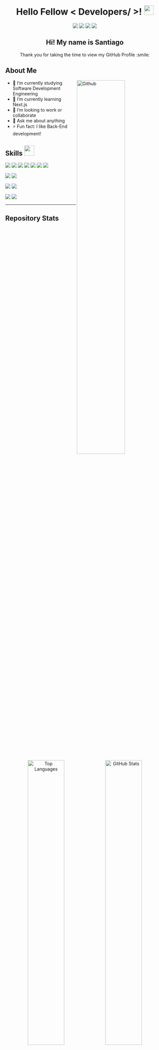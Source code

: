 <h1 align="center">Hello Fellow < Developers/ >! <img src="https://raw.githubusercontent.com/MartinHeinz/MartinHeinz/master/wave.gif" width="30px"> </h1>

<p align="center">
  <a href="https://www.linkedin.com/in/santiagogrj/"><img src="https://img.shields.io/badge/LinkedIn-0077B5?style=for-the-badge&logo=linkedin&logoColor=white" /></a>
  <a href="https://x.com/SantiagoGRJ1"><img src="https://img.shields.io/badge/X-000000?style=for-the-badge&logo=x&logoColor=white" /></a>
  <a href="https://github.com/SantiagoGRJ"><img src="https://img.shields.io/badge/GitHub-100000?style=for-the-badge&logo=github&logoColor=white" /></a>
  <a href="https://www.instagram.com/santiagojavig/"><img src="https://img.shields.io/badge/Instagram-E4405F?style=for-the-badge&logo=instagram&logoColor=white" /></a>
</p>

<div align="center">
  <h2>Hi! My name is Santiago</h2>
  <p>Thank you for taking the time to view my GitHub Profile :smile:</p>
</div>

<h2>About Me</h2>

<img width="55%" align="right" alt="Github" src="https://raw.githubusercontent.com/onimur/.github/master/.resources/git-header.svg" />

- 🔭 I’m currently studying Software Development Engineering
- 🌱 I’m currently learning Next.js
- 👯 I’m looking to work or collaborate
- 💬 Ask me about anything
- ⚡ Fun fact: I like Back-End development!

<h2>Skills <img src="https://media2.giphy.com/media/QssGEmpkyEOhBCb7e1/giphy.gif?cid=ecf05e47a0n3gi1bfqntqmob8g9aid1oyj2wr3ds3mg700bl&rid=giphy.gif" width="32px" /></h2>

<p>
  <img src="https://img.shields.io/badge/HTML5-E34F26?style=for-the-badge&logo=html5&logoColor=white" />
  <img src="https://img.shields.io/badge/Tailwind_CSS-38B2AC?style=for-the-badge&logo=tailwind-css&logoColor=white" />
  <img src="https://img.shields.io/badge/JavaScript-323330?style=for-the-badge&logo=javascript&logoColor=F7DF1E" />
  <img src="https://img.shields.io/badge/TypeScript-007ACC?style=for-the-badge&logo=typescript&logoColor=white" />
  <img src="https://img.shields.io/badge/Express%20js-000000?style=for-the-badge&logo=express&logoColor=white" />
  <img src="https://img.shields.io/badge/React-20232A?style=for-the-badge&logo=react&logoColor=61DAFB" />
  <img src="https://img.shields.io/badge/next%20js-000000?style=for-the-badge&logo=nextdotjs&logoColor=white" />
</p>

<p>
  <img src="https://img.shields.io/badge/PHP-777BB4?style=for-the-badge&logo=php&logoColor=white" />
  <img src="https://img.shields.io/badge/Laravel-FF2D20?style=for-the-badge&logo=laravel&logoColor=white" />
</p>

<p>
  <img src="https://img.shields.io/badge/Kotlin-B125EA?style=for-the-badge&logo=kotlin&logoColor=white" />
  <img src="https://img.shields.io/badge/firebase-ffca28?style=for-the-badge&logo=firebase&logoColor=black" />
</p>

<p>
  <img src="https://img.shields.io/badge/MySQL-005C84?style=for-the-badge&logo=mysql&logoColor=white" />
  <img src="https://img.shields.io/badge/MongoDB-4EA94B?style=for-the-badge&logo=mongodb&logoColor=white" />
</p>

<hr>

<h2>Repository Stats</h2>
<p align="center">
  <img src="https://github-readme-stats.vercel.app/api/top-langs/?username=SantiagoGRJ&layout=compact" alt="Top Languages" width="48%" />
  <img src="https://github-readme-stats.vercel.app/api?username=SantiagoGRJ&show_icons=true&hide_title=true" alt="GitHub Stats" width="48%" />
</p>





<hr>

<p align="center">Last Edited on: 01/25/2025</p>


